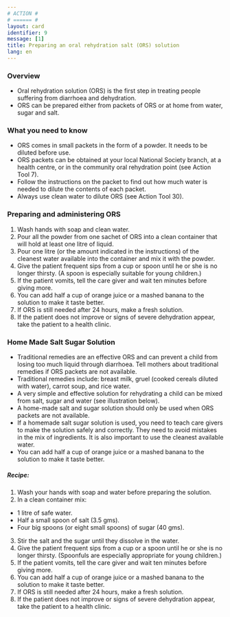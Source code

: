 ```yaml
---
# ACTION #
# ====== #
layout: card
identifier: 9
message: [1]
title: Preparing an oral rehydration salt (ORS) solution
lang: en
---
```


### Overview

- Oral rehydration solution (ORS) is the first step in treating people suffering from diarrhoea and dehydration.
- ORS can be prepared either from packets of ORS or at home from water, sugar and salt.

### What you need to know

- ORS comes in small packets in the form of a powder. It needs to be diluted before use.
- ORS packets can be obtained at your local National Society branch, at a health centre, or in the community oral rehydration point (see Action Tool 7).
- Follow the instructions on the packet to find out how much water is needed to dilute the contents of each packet.
- Always use clean water to dilute ORS (see Action Tool 30).

### Preparing and administering ORS

1.	Wash hands with soap and clean water.
2.	Pour all the powder from one sachet of ORS into a clean container that will hold at least one litre of liquid.
3.	Pour one litre (or the amount indicated in the instructions) of the cleanest water available into the container and mix it with the powder.
4.	Give the patient frequent sips from a cup or spoon until he or she is no longer thirsty. (A spoon is especially suitable for young children.)
5.	If the patient vomits, tell the care giver and wait ten minutes before giving more.
6.	You can add half a cup of orange juice or a mashed banana to the solution to make it taste better.
7.	If ORS is still needed after 24 hours, make a fresh solution.
8.	If the patient does not improve or signs of severe dehydration appear, take the patient to a health clinic.

### Home Made Salt Sugar Solution

- Traditional remedies are an effective ORS and can prevent a child from losing too much liquid through diarrhoea. Tell mothers about traditional remedies if ORS packets are not available.
- Traditional remedies include: breast milk, gruel (cooked cereals diluted with water), carrot soup, and rice water.
- A very simple and effective solution for rehydrating a child can be mixed from salt, sugar and water (see illustration below).
- A home-made salt and sugar solution should only be used when ORS packets are not available.
- If a homemade salt sugar solution is used, you need to teach care givers to make the solution safely and correctly. They need to avoid mistakes in the mix of ingredients. It is also important to use the cleanest available water.
- You can add half a cup of orange juice or a mashed banana to the solution to make it taste better.

##### Recipe: 
1. Wash your hands with soap and water before preparing the solution.
2. 	In a clean container mix:
  - 1 litre of safe water.
  - Half a small spoon of salt (3.5 gms). 
  - Four big spoons (or eight small spoons) of sugar (40 gms).
3. 	Stir the salt and the sugar until they dissolve in the water.
4. 	Give the patient frequent sips from a cup or a spoon until he or she is no longer thirsty. (Spoonfuls are especially appropriate for young children.) 	
5.	If the patient vomits, tell the care giver and wait ten minutes before giving more.
6. 	You can add half a cup of orange juice or a mashed banana to the solution to make it taste better.
7. 	If ORS is still needed after 24 hours, make a fresh solution.
8. 	If the patient does not improve or signs of severe dehydration appear, take the patient to a health clinic.
